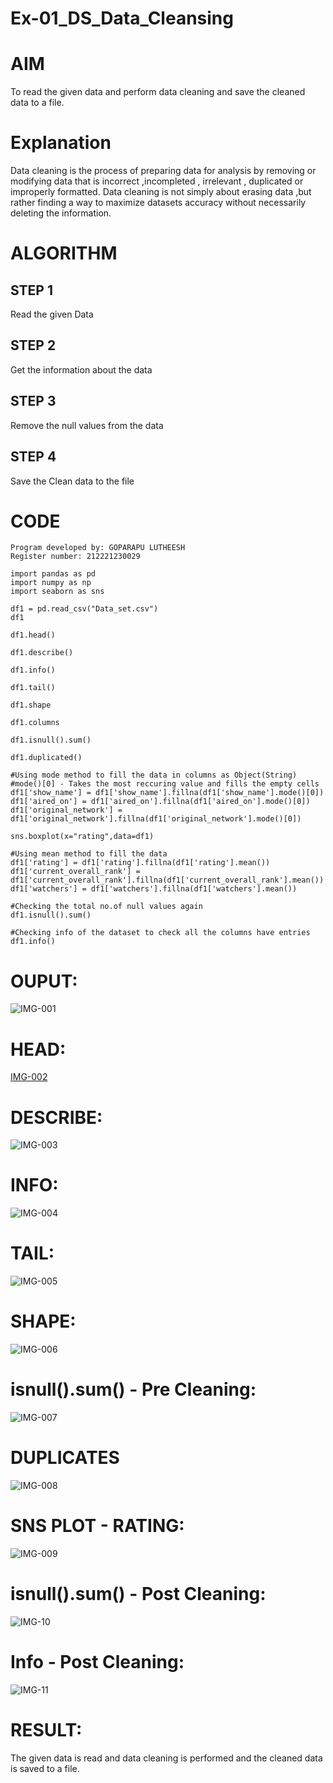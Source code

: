 # Ex-01_DS_Data_Cleansing
# AIM
To read the given data and perform data cleaning and save the cleaned data to a file.

# Explanation
Data cleaning is the process of preparing data for analysis by removing or modifying data that is incorrect ,incompleted , irrelevant , duplicated or improperly formatted. Data cleaning is not simply about erasing data ,but rather finding a way to maximize datasets accuracy without necessarily deleting the information.

# ALGORITHM
## STEP 1
Read the given Data

## STEP 2
Get the information about the data

## STEP 3
Remove the null values from the data

## STEP 4
Save the Clean data to the file

# CODE
```
Program developed by: GOPARAPU LUTHEESH
Register number: 212221230029

import pandas as pd
import numpy as np
import seaborn as sns

df1 = pd.read_csv("Data_set.csv")
df1

df1.head()

df1.describe()

df1.info()

df1.tail()

df1.shape

df1.columns

df1.isnull().sum()

df1.duplicated()

#Using mode method to fill the data in columns as Object(String)
#mode()[0] - Takes the most reccuring value and fills the empty cells
df1['show_name'] = df1['show_name'].fillna(df1['show_name'].mode()[0])
df1['aired_on'] = df1['aired_on'].fillna(df1['aired_on'].mode()[0])
df1['original_network'] = df1['original_network'].fillna(df1['original_network'].mode()[0])

sns.boxplot(x="rating",data=df1)

#Using mean method to fill the data
df1['rating'] = df1['rating'].fillna(df1['rating'].mean())
df1['current_overall_rank'] = df1['current_overall_rank'].fillna(df1['current_overall_rank'].mean())
df1['watchers'] = df1['watchers'].fillna(df1['watchers'].mean())

#Checking the total no.of null values again
df1.isnull().sum()

#Checking info of the dataset to check all the columns have entries
df1.info()
```
# OUPUT:
![IMG-001](https://user-images.githubusercontent.com/94154531/190100942-9e98c34d-4be8-4013-bdde-271b315b8cda.png)
# HEAD:
[IMG-002](https://user-images.githubusercontent.com/94154531/190101103-c8431ada-0960-40e0-8b88-2086643d40f4.png)
# DESCRIBE:
![IMG-003](https://user-images.githubusercontent.com/94154531/190101358-eb624af4-9cb2-4963-8d8e-717bbfefe11b.png)
# INFO:
![IMG-004](https://user-images.githubusercontent.com/94154531/190101475-4ed1cbfa-4651-4b95-b693-edf75e32169a.png)
# TAIL:
![IMG-005](https://user-images.githubusercontent.com/94154531/190101926-f532cb1f-9bfb-473e-8cae-2280ceba05ff.png)
# SHAPE:
![IMG-006](https://user-images.githubusercontent.com/94154531/190101991-ff8fa468-2667-41e9-8192-3fac9479bcef.png)
# isnull().sum() - Pre Cleaning:
![IMG-007](https://user-images.githubusercontent.com/94154531/190102316-965c5cc0-6bfa-4a8a-afaa-8fea51f69861.png)
# DUPLICATES
![IMG-008](https://user-images.githubusercontent.com/94154531/190102376-e41b623b-9839-4093-b4e2-ee3b7bc43ad6.png)
# SNS PLOT - RATING:
![IMG-009](https://user-images.githubusercontent.com/94154531/190102560-a96ebb7e-8c00-4ad7-b033-14570dfb329c.png)
# isnull().sum() - Post Cleaning:
![IMG-10](https://user-images.githubusercontent.com/94154531/190102829-e46f213a-2ec3-4882-a395-e569c2ce1227.png)
# Info - Post Cleaning:
![IMG-11](https://user-images.githubusercontent.com/94154531/190102982-e29e1fca-34ea-44cf-b494-a1139ea8352c.png)
# RESULT:
The given data is read and data cleaning is performed and the cleaned data is saved to a file.
